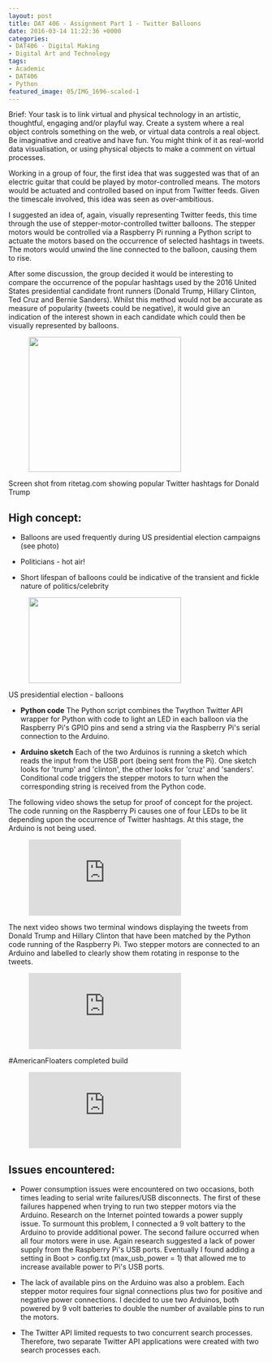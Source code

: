 ```yaml
---
layout: post
title: DAT 406 - Assignment Part 1 - Twitter Balloons
date: 2016-03-14 11:22:36 +0000
categories:
- DAT406 - Digital Making
- Digital Art and Technology
tags:
- Academic
- DAT406
- Python
featured_image: 05/IMG_1696-scaled-1
---
```

Brief: Your task is to link virtual and physical technology in an artistic, thoughtful, engaging and/or playful way. Create a system where a real object controls something on the web, or virtual data controls a real object. Be imaginative and creative and have fun. You might think of it as real-world data visualisation, or using physical objects to make a comment on virtual processes.

Working in a group of four, the first idea that was suggested was that of an electric guitar that could be played by motor-controlled means. The motors would be actuated and controlled based on input from Twitter feeds. Given the timescale involved, this idea was seen as over-ambitious.

I suggested an idea of, again, visually representing Twitter feeds, this time through the use of stepper-motor-controlled twitter balloons. The stepper motors would be controlled via a Raspberry Pi running a Python script to actuate the motors based on the occurrence of selected hashtags in tweets. The motors would unwind the line connected to the balloon, causing them to rise.

After some discussion, the group decided it would be interesting to compare the occurrence of the popular hashtags used by the 2016 United States presidential candidate front runners (Donald Trump, Hillary Clinton, Ted Cruz and Bernie Sanders). Whilst this method would not be accurate as measure of popularity (tweets could be negative), it would give an indication of the interest shown in each candidate which could then be visually represented by balloons.

<figure><a href="https://res.cloudinary.com/circleseven/image/upload/c_fit,w_800,h_800,q_auto,f_auto/05/Rite-Tag-Donald-Trump"><img src="https://res.cloudinary.com/circleseven/image/upload/q_auto,f_auto/05/Rite-Tag-Donald-Trump" width="300" height="266" alt="" loading="lazy"></a></figure>

Screen shot from ritetag.com showing popular Twitter hashtags for Donald Trump

## High concept:

- Balloons are used frequently during US presidential election campaigns (see photo)

- Politicians - hot air!

- Short lifespan of balloons could be indicative of the transient and fickle nature of politics/celebrity

<figure><a href="https://res.cloudinary.com/circleseven/image/upload/c_fit,w_800,h_800,q_auto,f_auto/05/87818129_151022626"><img src="https://res.cloudinary.com/circleseven/image/upload/q_auto,f_auto/05/87818129_151022626" width="300" height="169" alt="" loading="lazy"></a></figure>

US presidential election - balloons

- **Python code** The Python script combines the Twython Twitter API wrapper for Python with code to light an LED in each balloon via the Raspberry Pi's GPIO pins and send a string via the Raspberry Pi's serial connection to the Arduino.

- **Arduino sketch** Each of the two Arduinos is running a sketch which reads the input from the USB port (being sent from the Pi). One sketch looks for 'trump' and 'clinton', the other looks for 'cruz' and 'sanders'. Conditional code triggers the stepper motors to turn when the corresponding string is received from the Python code.

The following video shows the setup for proof of concept for the project. The code running on the Raspberry Pi causes one of four LEDs to be lit depending upon the occurrence of Twitter hashtags. At this stage, the Arduino is not being used.

<figure>
<div class="embed-container">
<iframe src="https://www.youtube.com/embed/Nl4wgFlQfhU" frameborder="0" allow="accelerometer; autoplay; clipboard-write; encrypted-media; gyroscope; picture-in-picture" allowfullscreen></iframe>
</div>
</figure>

The next video shows two terminal windows displaying the tweets from Donald Trump and Hillary Clinton that have been matched by the Python code running of the Raspberry Pi. Two stepper motors are connected to an Arduino and labelled to clearly show them rotating in response to the tweets.

<figure>
<div class="embed-container">
<iframe src="https://www.youtube.com/embed/StY8G-A0jS0" frameborder="0" allow="accelerometer; autoplay; clipboard-write; encrypted-media; gyroscope; picture-in-picture" allowfullscreen></iframe>
</div>
</figure>

#AmericanFloaters completed build

<figure>
<div class="embed-container">
<iframe src="https://www.youtube.com/embed/IdDz_dOa3qU" frameborder="0" allow="accelerometer; autoplay; clipboard-write; encrypted-media; gyroscope; picture-in-picture" allowfullscreen></iframe>
</div>
</figure>

## Issues encountered:

- Power consumption issues were encountered on two occasions, both times leading to serial write failures/USB disconnects. The first of these failures happened when trying to run two stepper motors via the Arduino. Research on the Internet pointed towards a power supply issue. To surmount this problem, I connected a 9 volt battery to the Arduino to provide additional power. The second failure occurred when all four motors were in use. Again research suggested a lack of power supply from the Raspberry Pi's USB ports. Eventually I found adding a setting in Boot &gt; config.txt (max_usb_power = 1) that allowed me to increase available power to Pi's USB ports.

- The lack of available pins on the Arduino was also a problem. Each stepper motor requires four signal connections plus two for positive and negative power connections. I decided to use two Arduinos, both powered by 9 volt batteries to double the number of available pins to run the motors.

- The Twitter API limited requests to two concurrent search processes. Therefore, two separate Twitter API applications were created with two search processes each.

